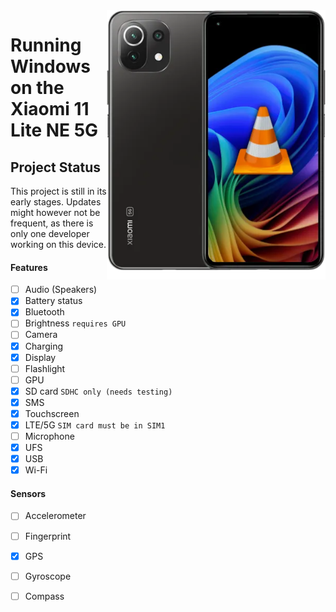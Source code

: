<img align="right" src="https://github.com/n00b69/woa-lisa/blob/main/lisa.png" width="350" alt="Windows 11 running on a lisa">

# Running Windows on the Xiaomi 11 Lite NE 5G

## Project Status
This project is still in its early stages. Updates might however not be frequent, as there is only one developer working on this device.

#### Features
- [ ] Audio (Speakers)
- [X] Battery status
- [x] Bluetooth
- [ ] Brightness ```requires GPU```
- [ ] Camera
- [x] Charging
- [x] Display
- [ ] Flashlight
- [ ] GPU
- [x] SD card ```SDHC only (needs testing)```
- [x] SMS
- [x] Touchscreen
- [x] LTE/5G ```SIM card must be in SIM1```
- [ ] Microphone
- [x] UFS
- [x] USB
- [x] Wi-Fi

#### Sensors
- [ ] Accelerometer
- [ ] Fingerprint
- [x] GPS
- [ ] Gyroscope
- [ ] Compass



















